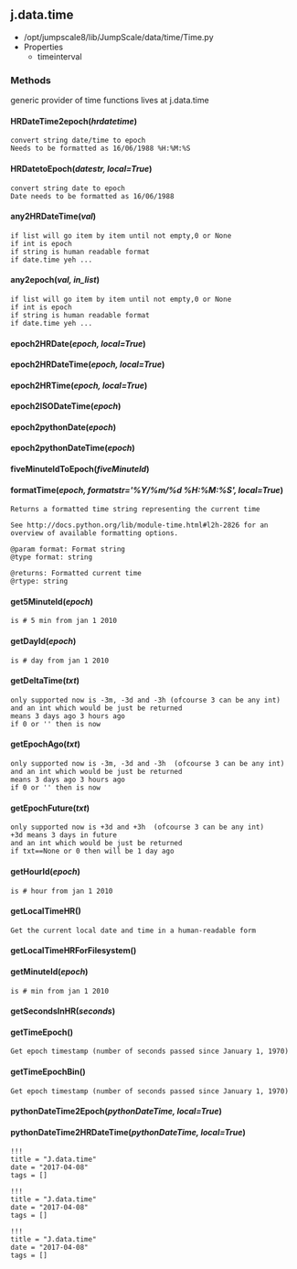 <!-- toc -->
## j.data.time

- /opt/jumpscale8/lib/JumpScale/data/time/Time.py
- Properties
    - timeinterval

### Methods

generic provider of time functions
lives at j.data.time

#### HRDateTime2epoch(*hrdatetime*) 

```
convert string date/time to epoch
Needs to be formatted as 16/06/1988 %H:%M:%S

```

#### HRDatetoEpoch(*datestr, local=True*) 

```
convert string date to epoch
Date needs to be formatted as 16/06/1988

```

#### any2HRDateTime(*val*) 

```
if list will go item by item until not empty,0 or None
if int is epoch
if string is human readable format
if date.time yeh ...

```

#### any2epoch(*val, in_list*) 

```
if list will go item by item until not empty,0 or None
if int is epoch
if string is human readable format
if date.time yeh ...

```

#### epoch2HRDate(*epoch, local=True*) 

#### epoch2HRDateTime(*epoch, local=True*) 

#### epoch2HRTime(*epoch, local=True*) 

#### epoch2ISODateTime(*epoch*) 

#### epoch2pythonDate(*epoch*) 

#### epoch2pythonDateTime(*epoch*) 

#### fiveMinuteIdToEpoch(*fiveMinuteId*) 

#### formatTime(*epoch, formatstr='%Y/%m/%d %H:%M:%S', local=True*) 

```
Returns a formatted time string representing the current time

See http://docs.python.org/lib/module-time.html#l2h-2826 for an
overview of available formatting options.

@param format: Format string
@type format: string

@returns: Formatted current time
@rtype: string

```

#### get5MinuteId(*epoch*) 

```
is # 5 min from jan 1 2010

```

#### getDayId(*epoch*) 

```
is # day from jan 1 2010

```

#### getDeltaTime(*txt*) 

```
only supported now is -3m, -3d and -3h (ofcourse 3 can be any int)
and an int which would be just be returned
means 3 days ago 3 hours ago
if 0 or '' then is now

```

#### getEpochAgo(*txt*) 

```
only supported now is -3m, -3d and -3h  (ofcourse 3 can be any int)
and an int which would be just be returned
means 3 days ago 3 hours ago
if 0 or '' then is now

```

#### getEpochFuture(*txt*) 

```
only supported now is +3d and +3h  (ofcourse 3 can be any int)
+3d means 3 days in future
and an int which would be just be returned
if txt==None or 0 then will be 1 day ago

```

#### getHourId(*epoch*) 

```
is # hour from jan 1 2010

```

#### getLocalTimeHR() 

```
Get the current local date and time in a human-readable form

```

#### getLocalTimeHRForFilesystem() 

#### getMinuteId(*epoch*) 

```
is # min from jan 1 2010

```

#### getSecondsInHR(*seconds*) 

#### getTimeEpoch() 

```
Get epoch timestamp (number of seconds passed since January 1, 1970)

```

#### getTimeEpochBin() 

```
Get epoch timestamp (number of seconds passed since January 1, 1970)

```

#### pythonDateTime2Epoch(*pythonDateTime, local=True*) 

#### pythonDateTime2HRDateTime(*pythonDateTime, local=True*) 


```
!!!
title = "J.data.time"
date = "2017-04-08"
tags = []
```

```
!!!
title = "J.data.time"
date = "2017-04-08"
tags = []
```

```
!!!
title = "J.data.time"
date = "2017-04-08"
tags = []
```
